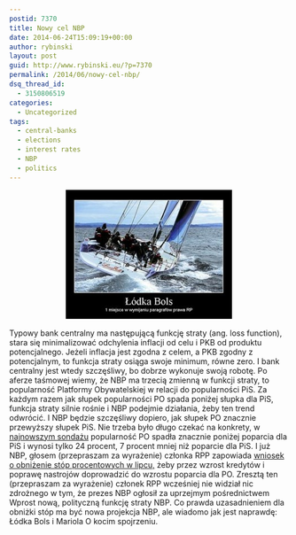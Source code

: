 ```yaml
---
postid: 7370
title: Nowy cel NBP
date: 2014-06-24T15:09:19+00:00
author: rybinski
layout: post
guid: http://www.rybinski.eu/?p=7370
permalink: /2014/06/nowy-cel-nbp/
dsq_thread_id:
  - 3150806519
categories:
  - Uncategorized
tags:
  - central-banks
  - elections
  - interest rates
  - NBP
  - politics
---
```

<p style="text-align: center;">
  <a href="/uploads/2014/06/Lodka_Bols.jpg"><img class="size-medium wp-image-7372 aligncenter" title="Lodka_Bols" src="/uploads/2014/06/Lodka_Bols-300x233.jpg" alt="" width="300" height="233" /></a>
</p>

Typowy bank centralny ma następującą funkcję straty (ang. loss function), stara się minimalizować odchylenia inflacji od celu i PKB od produktu potencjalnego. Jeżeli inflacja jest zgodna z celem, a PKB zgodny z potencjalnym, to funkcja straty osiąga swoje minimum, równe zero. I bank centralny jest wtedy szczęśliwy, bo dobrze wykonuje swoją robotę. Po aferze taśmowej wiemy, że NBP ma trzecią zmienną w funkcji straty, to popularność Platformy Obywatelskiej w relacji do popularności PiS. Za każdym razem jak słupek popularności PO spada poniżej słupka dla PiS, funkcja straty silnie rośnie i NBP podejmie działania, żeby ten trend odwrócić. I NBP będzie szczęśliwy dopiero, jak słupek PO znacznie przewyższy słupek PiS. Nie trzeba było długo czekać na konkrety, w [najnowszym sondażu](http://wiadomosci.wp.pl/kat,1342,title,PiS-przed-PO-na-trzecim-miejscu-Kongres-Nowej-Prawicy-najnowszy-sondaz,wid,16706250,wiadomosc.html?ticaid=112f6f) popularność PO spadła znacznie poniżej poparcia dla PiS i wynosi tylko 24 procent, 7 procent mniej niż poparcie dla PiS. I już NBP, głosem (przepraszam za wyrażenie) członka RPP zapowiada [wniosek o obniżenie stóp procentowych w lipcu,](http://stooq.pl/mol/?id=6606) żeby przez wzrost kredytów i poprawę nastrojów doprowadzić do wzrostu poparcia dla PO. Zresztą ten (przepraszam za wyrażenie) członek RPP wcześniej nie widział nic zdrożnego w tym, że prezes NBP ogłosił za uprzejmym pośrednictwem Wprost nową, polityczną funkcję straty NBP. Co prawda uzasadnieniem dla obniżki stóp ma być nowa projekcja NBP, ale wiadomo jak jest naprawdę: Łódka Bols i Mariola O kocim spojrzeniu.
